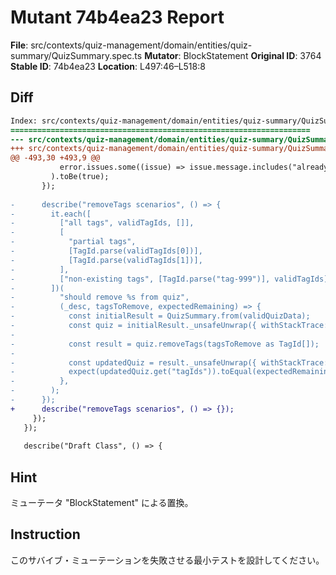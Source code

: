# Mutant 74b4ea23 Report

**File**: src/contexts/quiz-management/domain/entities/quiz-summary/QuizSummary.spec.ts
**Mutator**: BlockStatement
**Original ID**: 3764
**Stable ID**: 74b4ea23
**Location**: L497:46–L518:8

## Diff

```diff
Index: src/contexts/quiz-management/domain/entities/quiz-summary/QuizSummary.spec.ts
===================================================================
--- src/contexts/quiz-management/domain/entities/quiz-summary/QuizSummary.spec.ts	original
+++ src/contexts/quiz-management/domain/entities/quiz-summary/QuizSummary.spec.ts	mutated #3764
@@ -493,30 +493,9 @@
           error.issues.some((issue) => issue.message.includes("already exist")),
         ).toBe(true);
       });
 
-      describe("removeTags scenarios", () => {
-        it.each([
-          ["all tags", validTagIds, []],
-          [
-            "partial tags",
-            [TagId.parse(validTagIds[0])],
-            [TagId.parse(validTagIds[1])],
-          ],
-          ["non-existing tags", [TagId.parse("tag-999")], validTagIds],
-        ])(
-          "should remove %s from quiz",
-          (_desc, tagsToRemove, expectedRemaining) => {
-            const initialResult = QuizSummary.from(validQuizData);
-            const quiz = initialResult._unsafeUnwrap({ withStackTrace: true });
-
-            const result = quiz.removeTags(tagsToRemove as TagId[]);
-
-            const updatedQuiz = result._unsafeUnwrap({ withStackTrace: true });
-            expect(updatedQuiz.get("tagIds")).toEqual(expectedRemaining);
-          },
-        );
-      });
+      describe("removeTags scenarios", () => {});
     });
   });
 
   describe("Draft Class", () => {
```

## Hint

ミューテータ "BlockStatement" による置換。

## Instruction

このサバイブ・ミューテーションを失敗させる最小テストを設計してください。
